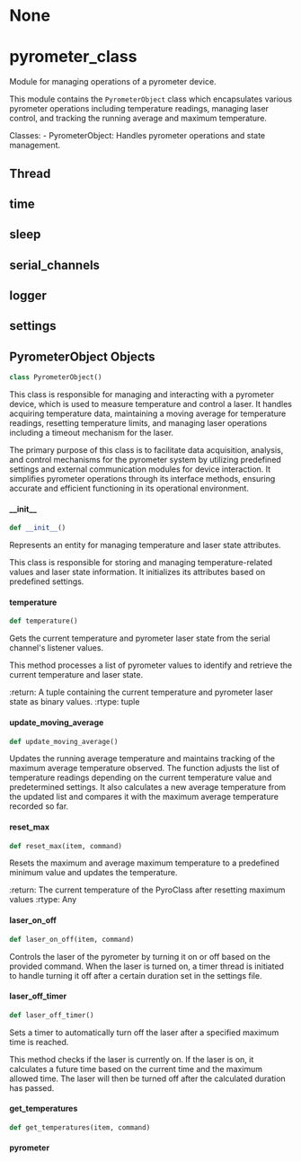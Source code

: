 # None

<a id="pyrometer_class"></a>

# pyrometer\_class

Module for managing operations of a pyrometer device.

This module contains the `PyrometerObject` class which encapsulates various
pyrometer operations including temperature readings, managing laser control,
and tracking the running average and maximum temperature.

Classes:
    - PyrometerObject: Handles pyrometer operations and state management.

<a id="pyrometer_class.Thread"></a>

## Thread

<a id="pyrometer_class.time"></a>

## time

<a id="pyrometer_class.sleep"></a>

## sleep

<a id="pyrometer_class.serial_channels"></a>

## serial\_channels

<a id="pyrometer_class.logger"></a>

## logger

<a id="pyrometer_class.settings"></a>

## settings

<a id="pyrometer_class.PyrometerObject"></a>

## PyrometerObject Objects

```python
class PyrometerObject()
```

This class is responsible for managing and interacting with a pyrometer device, which is used
to measure temperature and control a laser. It handles acquiring temperature data, maintaining
a moving average for temperature readings, resetting temperature limits, and managing laser
operations including a timeout mechanism for the laser.

The primary purpose of this class is to facilitate data acquisition, analysis, and control
mechanisms for the pyrometer system by utilizing predefined settings and external communication
modules for device interaction. It simplifies pyrometer operations through its interface
methods, ensuring accurate and efficient functioning in its operational environment.

<a id="pyrometer_class.PyrometerObject.__init__"></a>

#### \_\_init\_\_

```python
def __init__()
```

Represents an entity for managing temperature and laser state attributes.

This class is responsible for storing and managing temperature-related
values and laser state information. It initializes its attributes based
on predefined settings.

<a id="pyrometer_class.PyrometerObject.temperature"></a>

#### temperature

```python
def temperature()
```

Gets the current temperature and pyrometer laser state from the serial
channel's listener values.

This method processes a list of pyrometer values to identify and retrieve
the current temperature and laser state.

:return: A tuple containing the current temperature and pyrometer laser
         state as binary values.
:rtype: tuple

<a id="pyrometer_class.PyrometerObject.update_moving_average"></a>

#### update\_moving\_average

```python
def update_moving_average()
```

Updates the running average temperature and maintains tracking of the maximum average
temperature observed. The function adjusts the list of temperature readings depending
on the current temperature value and predetermined settings. It also calculates a new
average temperature from the updated list and compares it with the maximum average
temperature recorded so far.

<a id="pyrometer_class.PyrometerObject.reset_max"></a>

#### reset\_max

```python
def reset_max(item, command)
```

Resets the maximum and average maximum temperature to a predefined minimum value and updates
the temperature.

:return: The current temperature of the PyroClass after resetting maximum values
:rtype: Any

<a id="pyrometer_class.PyrometerObject.laser_on_off"></a>

#### laser\_on\_off

```python
def laser_on_off(item, command)
```

Controls the laser of the pyrometer by turning it on or off based on the
provided command. When the laser is turned on, a timer thread is initiated
to handle turning it off after a certain duration set in the settings file.

<a id="pyrometer_class.PyrometerObject.laser_off_timer"></a>

#### laser\_off\_timer

```python
def laser_off_timer()
```

Sets a timer to automatically turn off the laser after a specified maximum time is reached.

This method checks if the laser is currently on. If the laser is on, it calculates
a future time based on the current time and the maximum allowed time. The laser
will then be turned off after the calculated duration has passed.

<a id="pyrometer_class.PyrometerObject.get_temperatures"></a>

#### get\_temperatures

```python
def get_temperatures(item, command)
```

<a id="pyrometer_class.pyrometer"></a>

#### pyrometer


